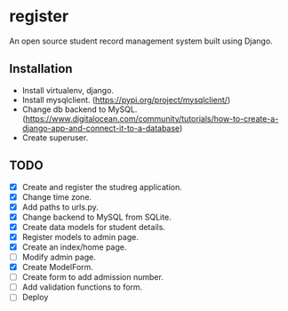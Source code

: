 # register
An open source student record management system built using Django.

## Installation
* Install virtualenv, django.
* Install mysqlclient. (https://pypi.org/project/mysqlclient/)
* Change db backend to MySQL. (https://www.digitalocean.com/community/tutorials/how-to-create-a-django-app-and-connect-it-to-a-database)
* Create superuser.

## TODO

* [x] Create and register the studreg application.
* [x] Change time zone.
* [x] Add paths to urls.py.
* [x] Change backend to MySQL from SQLite.
* [x] Create data models for student details.
* [x] Register models to admin page.
* [x] Create an index/home page.
* [ ] Modify admin page.
* [x] Create ModelForm.
* [ ] Create form to add admission number.
* [ ] Add validation functions to form.
* [ ] Deploy
